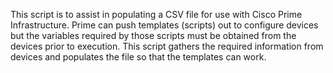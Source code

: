 This script is to assist in populating a CSV file for use with Cisco Prime
Infrastructure. Prime can push templates (scripts) out to configure devices
but the variables required by those scripts must be obtained from the devices
prior to execution. This script gathers the required information from devices
and populates the file so that the templates can work.
